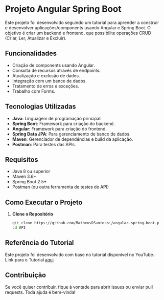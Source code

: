 # Projeto Angular Spring Boot

Este projeto foi desenvolvido seguindo um tutorial para aprender a construir e desenvolver aplicações/components usando Angular e Spring Boot. O objetivo é criar um backend e frontend, que possibilite operações CRUD (Criar, Ler, Atualizar e Excluir).

## Funcionalidades

- Criação de components usando Angular.
- Consulta de recursos através de endpoints.
- Atualização e exclusão de dados.
- Integração com um banco de dados.
- Tratamento de erros e exceções.
- Trabalho com Forms.

## Tecnologias Utilizadas

- **Java**: Linguagem de programação principal.
- **Spring Boot**: Framework para criação do backend.
- **Angular**: Framework para criação do frontend.
- **Spring Data JPA**: Para gerenciamento de banco de dados.
- **Maven**: Gerenciador de dependências e build da aplicação.
- **Postman**: Para testes das APIs.

## Requisitos

- Java 8 ou superior
- Maven 3.6+
- Spring Boot 2.5+
- Postman (ou outra ferramenta de testes de API)

## Como Executar o Projeto

1. **Clone o Repositório**
   
   ```bash
   git clone https://github.com/MatheusDSantossi/angular-spring-boot-project.git
   cd API

## Referência do Tutorial

Este projeto foi desenvolvido com base no tutorial disponível no YouTube. Link para o Tutorial [aqui](https://www.youtube.com/watch?v=7lGaYV5Hjx4&list=PLWXw8Gu52TRLR24HGjSiVrE5MrkU5tWX-&pp=iAQB)

## Contribuição

Se você quiser contribuir, fique à vontade para abrir issues ou enviar pull requests. Toda ajuda é bem-vinda!
